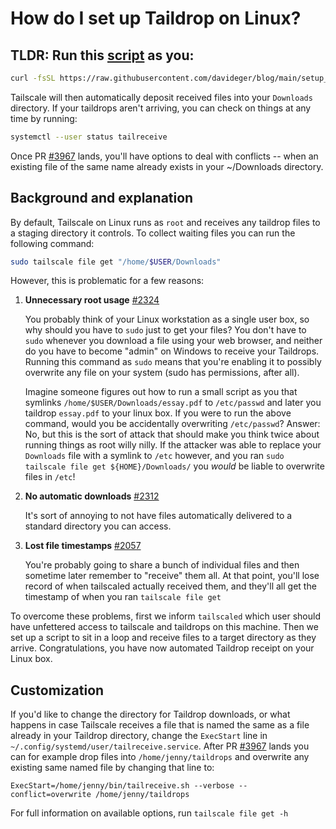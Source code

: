 # How do I set up Taildrop on Linux?

## TLDR: Run this [script](https://raw.githubusercontent.com/davideger/blog/main/setup_taildrop.sh) as you:

```sh
curl -fsSL https://raw.githubusercontent.com/davideger/blog/main/setup_taildrop.sh | sh
```

Tailscale will then automatically deposit received files into your
`Downloads` directory.  If your taildrops aren't arriving, you can
check on things at any time by running:

```sh
systemctl --user status tailreceive
```

Once PR [#3967](https://github.com/tailscale/tailscale/pull/3967) lands,
you'll have options to deal with conflicts -- when an existing file of the
same name already exists in your ~/Downloads directory.

## Background and explanation

By default, Tailscale on Linux runs as `root` and receives any taildrop
files to a staging directory it controls.  To collect waiting files
you can run the following command:

```sh
sudo tailscale file get "/home/$USER/Downloads"
```

However, this is problematic for a few reasons:

1. **Unnecessary root usage** [#2324](https://github.com/tailscale/tailscale/issues/2324)

   You probably think of your Linux workstation as a single user box, so
   why should you have to `sudo` just to get your files?  You don't
   have to `sudo` whenever you download a file using your web browser,
   and neither do you have to become "admin" on Windows to receive your
   Taildrops.  Running this command as `sudo` means that you're enabling
   it to possibly overwrite any file on your system (sudo has permissions,
   after all).

   Imagine someone figures out how to run a small script as you that
   symlinks `/home/$USER/Downloads/essay.pdf` to `/etc/passwd` and later
   you taildrop `essay.pdf` to your linux box.  If you were to run the
   above command, would you be accidentally overwriting `/etc/passwd`?
   Answer: No, but this is the sort of attack that should make you think
   twice about running things as root willy nilly.  If the attacker
   was able to replace your `Downloads` file with a symlink to `/etc`
   however, and you ran `sudo tailscale file get ${HOME}/Downloads/`
   you *would* be liable to overwrite files in `/etc`!


2. **No automatic downloads** [#2312](https://github.com/tailscale/tailscale/issues/2312)

   It's sort of annoying to not have files automatically delivered to
   a standard directory you can access.

3. **Lost file timestamps** [#2057](https://github.com/tailscale/tailscale/issues/2057)

   You're probably going to share a bunch of individual files and then
   sometime later remember to "receive" them all.  At that point, you'll
   lose record of when tailscaled actually received them, and they'll all
   get the timestamp of when you ran `tailscale file get`

To overcome these problems, first we inform `tailscaled` which
user should have unfettered access to tailscale and taildrops on this
machine.  Then we set up a script to sit in a loop and receive files
to a target directory as they arrive.  Congratulations, you have now
automated Taildrop receipt on your Linux box.

## Customization

If you'd like to change the directory for Taildrop downloads, or what
happens in case Tailscale receives a file that is named the same as
a file already in your Taildrop directory, change the `ExecStart` line
in `~/.config/systemd/user/tailreceive.service`.
After PR [#3967](https://github.com/tailscale/tailscale/pull/3967) lands
you can for example drop files into `/home/jenny/taildrops` and overwrite
any existing same named file by changing that line to:

```
ExecStart=/home/jenny/bin/tailreceive.sh --verbose --conflict=overwrite /home/jenny/taildrops
```

For full information on available options, run `tailscale file get -h`
